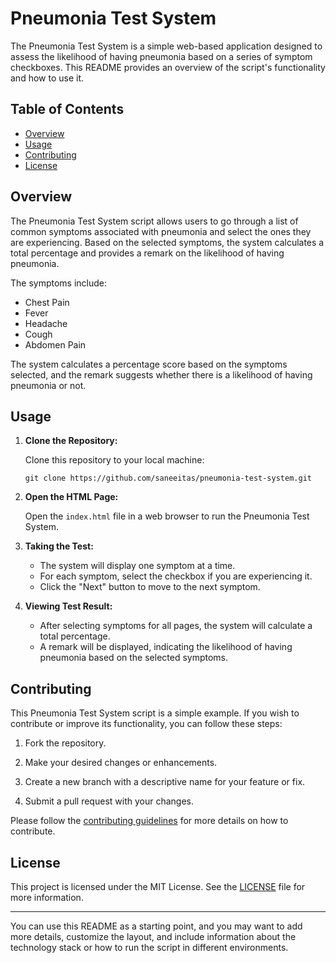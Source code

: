 # Pneumonia Test System

The Pneumonia Test System is a simple web-based application designed to assess the likelihood of having pneumonia based on a series of symptom checkboxes. This README provides an overview of the script's functionality and how to use it.

## Table of Contents
- [Overview](#overview)
- [Usage](#usage)
- [Contributing](#contributing)
- [License](#license)

## Overview

The Pneumonia Test System script allows users to go through a list of common symptoms associated with pneumonia and select the ones they are experiencing. Based on the selected symptoms, the system calculates a total percentage and provides a remark on the likelihood of having pneumonia.

The symptoms include:
- Chest Pain
- Fever
- Headache
- Cough
- Abdomen Pain

The system calculates a percentage score based on the symptoms selected, and the remark suggests whether there is a likelihood of having pneumonia or not.

## Usage

1. **Clone the Repository:**

   Clone this repository to your local machine:
   ```
   git clone https://github.com/saneeitas/pneumonia-test-system.git
   ```

2. **Open the HTML Page:**

   Open the `index.html` file in a web browser to run the Pneumonia Test System.

3. **Taking the Test:**

   - The system will display one symptom at a time.
   - For each symptom, select the checkbox if you are experiencing it.
   - Click the "Next" button to move to the next symptom.

4. **Viewing Test Result:**

   - After selecting symptoms for all pages, the system will calculate a total percentage.
   - A remark will be displayed, indicating the likelihood of having pneumonia based on the selected symptoms.

## Contributing

This Pneumonia Test System script is a simple example. If you wish to contribute or improve its functionality, you can follow these steps:

1. Fork the repository.

2. Make your desired changes or enhancements.

3. Create a new branch with a descriptive name for your feature or fix.

4. Submit a pull request with your changes.

Please follow the [contributing guidelines](CONTRIBUTING.md) for more details on how to contribute.

## License

This project is licensed under the MIT License. See the [LICENSE](LICENSE) file for more information.

---

You can use this README as a starting point, and you may want to add more details, customize the layout, and include information about the technology stack or how to run the script in different environments.
